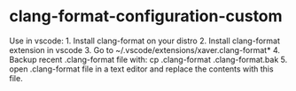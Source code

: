 # clang-format-configuration-custom

Use in vscode:
    1. Install clang-format on your distro
    2. Install clang-format extension in vscode
    3. Go to ~/.vscode/extensions/xaver.clang-format*
    4. Backup recent .clang-format file with: cp .clang-format .clang-format.bak
    5. open .clang-format file in a text editor and replace the contents with this file.
